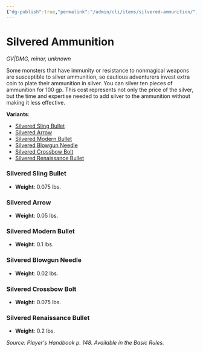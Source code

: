 ```yaml
---
{"dg-publish":true,"permalink":"/admin/cli/items/silvered-ammunition/","tags":["compendium/src/5e/phb","item/gear/gv-dmg","item/rarity/unknown","item/tier/minor"],"updated":"2025-01-11T15:32:20.370+00:00"}
---
```


# Silvered Ammunition
*GV|DMG, minor, unknown*  


Some monsters that have immunity or resistance to nonmagical weapons are susceptible to silver ammunition, so cautious adventurers invest extra coin to plate their ammunition in silver. You can silver ten pieces of ammunition for 100 gp. This cost represents not only the price of the silver, but the time and expertise needed to add silver to the ammunition without making it less effective.

**Variants**:
- [Silvered Sling Bullet](#Silvered%20Sling%20Bullet)
- [Silvered Arrow](#Silvered%20Arrow)
- [Silvered Modern Bullet](#Silvered%20Modern%20Bullet)
- [Silvered Blowgun Needle](#Silvered%20Blowgun%20Needle)
- [Silvered Crossbow Bolt](#Silvered%20Crossbow%20Bolt)
- [Silvered Renaissance Bullet](#Silvered%20Renaissance%20Bullet)

### Silvered Sling Bullet

- **Weight**: 0.075 lbs.

### Silvered Arrow

- **Weight**: 0.05 lbs.

### Silvered Modern Bullet

- **Weight**: 0.1 lbs.

### Silvered Blowgun Needle

- **Weight**: 0.02 lbs.

### Silvered Crossbow Bolt

- **Weight**: 0.075 lbs.

### Silvered Renaissance Bullet

- **Weight**: 0.2 lbs.


*Source: Player's Handbook p. 148. Available in the Basic Rules.*